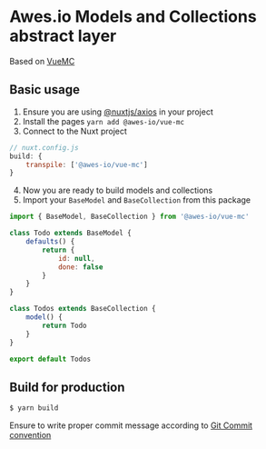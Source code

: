 # Awes.io Models and Collections abstract layer

Based on [VueMC](https://vuemc.io/)

## Basic usage

1. Ensure you are using [@nuxtjs/axios](https://axios.nuxtjs.org/) in your project
2. Install the pages `yarn add @awes-io/vue-mc`
3. Connect to the Nuxt project

```js
// nuxt.config.js
build: {
    transpile: ['@awes-io/vue-mc']
}
```

4. Now you are ready to build models and collections
5. Import your `BaseModel` and `BaseCollection` from this package

```javascript
import { BaseModel, BaseCollection } from '@awes-io/vue-mc'

class Todo extends BaseModel {
    defaults() {
        return {
            id: null,
            done: false
        }
    }
}

class Todos extends BaseCollection {
    model() {
        return Todo
    }
}

export default Todos
```

## Build for production

```bash
$ yarn build
```

Ensure to write proper commit message according to [Git Commit convention](https://www.conventionalcommits.org/)
